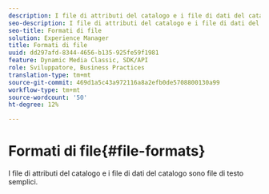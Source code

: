 ```yaml
---
description: I file di attributi del catalogo e i file di dati del catalogo sono file di testo semplici.
seo-description: I file di attributi del catalogo e i file di dati del catalogo sono file di testo semplici.
seo-title: Formati di file
solution: Experience Manager
title: Formati di file
uuid: dd297afd-8344-4656-b135-925fe59f1981
feature: Dynamic Media Classic, SDK/API
role: Sviluppatore, Business Practices
translation-type: tm+mt
source-git-commit: 469d1a5c43a972116a8a2efb0de5708800130a99
workflow-type: tm+mt
source-wordcount: '50'
ht-degree: 12%

---
```



# Formati di file{#file-formats}

I file di attributi del catalogo e i file di dati del catalogo sono file di testo semplici.

